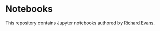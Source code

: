 # Notebooks
This repository contains Jupyter notebooks authored by [Richard Evans](https://sites.google.com/site/rickecon/).
